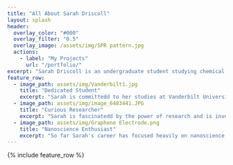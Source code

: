 ```yaml
---
title: "All About Sarah Driscoll"
layout: splash
header:
  overlay_color: "#000"
  overlay_filter: "0.5"
  overlay_image: /assets/img/SPR pattern.jpg
  actions:
    - label: "My Projects"
      url: "/portfolio/"
excerpt: "Sarah Driscoll is an undergraduate student studying chemical engineering and climate studies at Vanderbilt University. She is passionate about engaging in research to improve the community around her and is dedicated to becoming a knowledgeable engineer. Sarah is able and excited to learn about chemical engineering research as she pursues her graduate school dreams!"
feature_row:
  - image_path: assets/img/Vanderbilt1.jpg
    title: "Dedicated Student"
    excerpt: "Sarah is committedd to her studies at Vanderbilt University, always putting her learning first."
  - image_path: assets/img/image_6483441.JPG
    title: "Curious Researcher"
    excerpt: "Sarah is fascinatedd by the power of research and is involved in multiple labs on Vanderbilt's campus."
  - image_path: assets/img/Graphene Electrode.png
    title: "Nanoscience Enthusiast"
    excerpt: "So far Sarah's career has focused heavily on nanoscience though she is open to broadening her horizons!"
---
```


{% include feature_row %}

